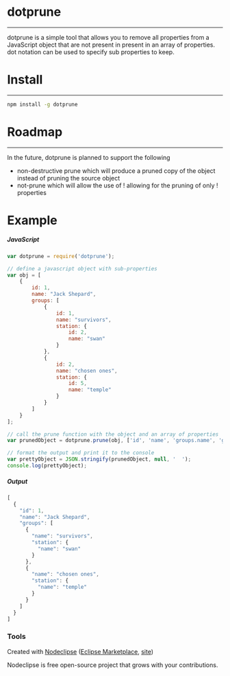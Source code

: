 

# dotprune
---
dotprune is a simple tool that allows you to remove all properties from a JavaScript object that are not present in present in an array of properties. dot notation can be used to specify sub properties to keep.

# Install
---
```bash
npm install -g dotprune
```
# Roadmap
---
In the future, dotprune is planned to support the following
* non-destructive prune which will produce a pruned copy of the object instead of pruning the source object
* not-prune which will allow the use of ! allowing for the pruning of only ! properties


# Example

##### JavaScript
```js
var dotprune = require('dotprune');

// define a javascript object with sub-properties
var obj = [
    {
    	id: 1,
    	name: "Jack Shepard",
    	groups: [
    	    {
    	    	id: 1,
    	    	name: "survivors",
    	    	station: {
    	    		id: 2,
    	    		name: "swan"
    	    	}
    	    },
    	    {
    	    	id: 2,
    	    	name: "chosen ones",
    	    	station: {
    	    		id: 5,
    	    		name: "temple"
    	    	}
    	    }
    	]
    }
];

// call the prune function with the object and an array of properties
var prunedObject = dotprune.prune(obj, ['id', 'name', 'groups.name', 'groups.station.name']);

// format the output and print it to the console
var prettyObject = JSON.stringify(prunedObject, null, '  ');
console.log(prettyObject);

```

##### Output
```js
[
  {
    "id": 1,
    "name": "Jack Shepard",
    "groups": [
      {
        "name": "survivors",
        "station": {
          "name": "swan"
        }
      },
      {
        "name": "chosen ones",
        "station": {
          "name": "temple"
        }
      }
    ]
  }
]
```

### Tools

Created with [Nodeclipse](https://github.com/Nodeclipse/nodeclipse-1)
 ([Eclipse Marketplace](http://marketplace.eclipse.org/content/nodeclipse), [site](http://www.nodeclipse.org))   

Nodeclipse is free open-source project that grows with your contributions.
